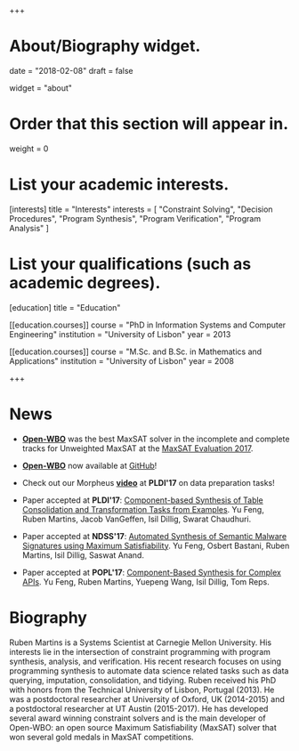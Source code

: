+++
# About/Biography widget.

date = "2018-02-08"
draft = false

widget = "about"

# Order that this section will appear in.
weight = 0

# List your academic interests.
[interests]
  title = "Interests"
  interests = [
    "Constraint Solving",
    "Decision Procedures",
    "Program Synthesis",
    "Program Verification",
    "Program Analysis"
  ]

# List your qualifications (such as academic degrees).
[education]
  title = "Education"

[[education.courses]]
  course = "PhD in Information Systems and Computer Engineering"
  institution = "University of Lisbon"
  year = 2013

[[education.courses]]
  course = "M.Sc. and B.Sc. in Mathematics and Applications"
  institution = "University of Lisbon"
  year = 2008
 
+++

# News

* **[Open-WBO](http://sat.inesc-id.pt/open-wbo/)** was the best MaxSAT solver in the incomplete and complete tracks for Unweighted MaxSAT at the [MaxSAT Evaluation 2017](http://mse17.cs.helsinki.fi/). 

* **[Open-WBO](http://sat.inesc-id.pt/open-wbo/)** now available at [GitHub](https://github.com/sat-group/open-wbo)!

* Check out our Morpheus **[video](/ruben/files/morpheus.m4v)** at **PLDI'17** on data preparation tasks!

* Paper accepted at **PLDI'17**: [Component-based Synthesis of Table Consolidation and Transformation Tasks from Examples](https://www.cs.utexas.edu/~yufeng/papers/pldi17-extend.pdf). Yu Feng, Ruben Martins, Jacob VanGeffen, Isil Dillig, Swarat Chaudhuri.

* Paper accepted at **NDSS'17**: [Automated Synthesis of Semantic Malware Signatures using Maximum Satisfiability](http://www.cs.utexas.edu/users/yufeng/papers/ndss17-astroid.pdf). Yu Feng, Osbert Bastani, Ruben Martins, Isil Dillig, Saswat Anand.

* Paper accepted at **POPL'17**: [Component-Based Synthesis for Complex APIs](/ruben/papers/popl17-sypet-extended.pdf). Yu Feng, Ruben Martins, Yuepeng Wang, Isil Dillig, Tom Reps.



# Biography

Ruben Martins is a Systems Scientist at Carnegie Mellon University. His interests lie in the intersection of constraint programming with program synthesis, analysis, and verification. His recent research focuses on using programming synthesis to automate data science related tasks such as data querying, imputation, consolidation, and tidying. Ruben received his PhD with honors from the Technical University of Lisbon, Portugal (2013). He was a postdoctoral researcher at University of Oxford, UK (2014-2015) and a postdoctoral researcher at UT Austin (2015-2017). He has developed several award winning constraint solvers and is the main developer of Open-WBO: an open source Maximum Satisfiability (MaxSAT) solver that won several gold medals in MaxSAT competitions.
